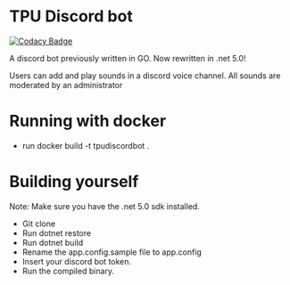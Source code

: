 # TPU Discord bot

[![Codacy Badge](https://api.codacy.com/project/badge/Grade/cabdb7d6a21f4958b9a41ecdd2a67c4b)](https://app.codacy.com/gh/newtpuandre/TPUDISCORDBOT?utm_source=github.com&utm_medium=referral&utm_content=newtpuandre/TPUDISCORDBOT&utm_campaign=Badge_Grade)

A discord bot previously written in GO. Now rewritten in .net 5.0!

Users can add and play sounds in a discord voice channel. All sounds are moderated by an administrator

# Running with docker
* run docker build -t tpudiscordbot .

# Building yourself
Note: Make sure you have the .net 5.0 sdk installed.
* Git clone
* Run dotnet restore
* Run dotnet build
* Rename the app.config.sample file to app.config
* Insert your discord bot token.
* Run the compiled binary.